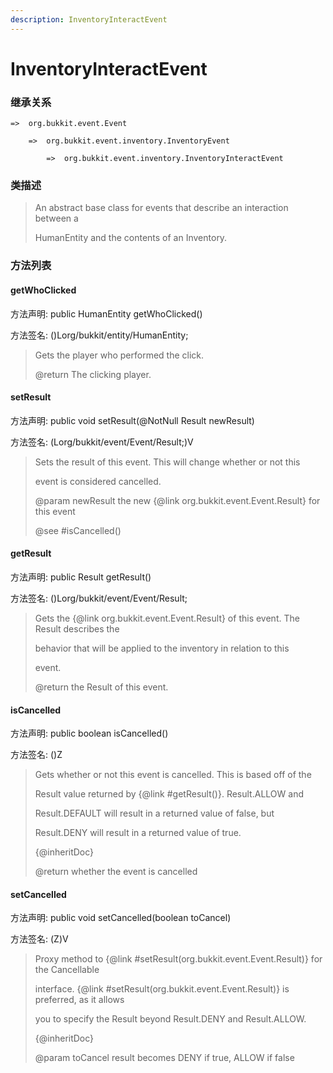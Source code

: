 ```yaml
---
description: InventoryInteractEvent
---
```


# InventoryInteractEvent

### 继承关系

    =>  org.bukkit.event.Event

        =>  org.bukkit.event.inventory.InventoryEvent

            =>  org.bukkit.event.inventory.InventoryInteractEvent

### 类描述

> An abstract base class for events that describe an interaction between a
>
> HumanEntity and the contents of an Inventory.

### 方法列表

#### getWhoClicked

方法声明: public HumanEntity getWhoClicked()

方法签名: ()Lorg/bukkit/entity/HumanEntity;

> Gets the player who performed the click.
>
> @return The clicking player.

#### setResult

方法声明: public void setResult(@NotNull Result newResult)

方法签名: (Lorg/bukkit/event/Event/Result;)V

> Sets the result of this event. This will change whether or not this
>
> event is considered cancelled.
>
> @param newResult the new {@link org.bukkit.event.Event.Result} for this event
>
> @see #isCancelled()

#### getResult

方法声明: public Result getResult()

方法签名: ()Lorg/bukkit/event/Event/Result;

> Gets the {@link org.bukkit.event.Event.Result} of this event. The Result describes the
>
> behavior that will be applied to the inventory in relation to this
>
> event.
>
> @return the Result of this event.

#### isCancelled

方法声明: public boolean isCancelled()

方法签名: ()Z

> Gets whether or not this event is cancelled. This is based off of the
>
> Result value returned by {@link #getResult()}.  Result.ALLOW and
>
> Result.DEFAULT will result in a returned value of false, but
>
> Result.DENY will result in a returned value of true.
>
> <p>
>
> {@inheritDoc}
>
> @return whether the event is cancelled

#### setCancelled

方法声明: public void setCancelled(boolean toCancel)

方法签名: (Z)V

> Proxy method to {@link #setResult(org.bukkit.event.Event.Result)} for the Cancellable
>
> interface. {@link #setResult(org.bukkit.event.Event.Result)} is preferred, as it allows
>
> you to specify the Result beyond Result.DENY and Result.ALLOW.
>
> <p>
>
> {@inheritDoc}
>
> @param toCancel result becomes DENY if true, ALLOW if false